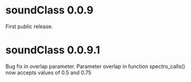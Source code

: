 # soundClass 0.0.9

First public release.

# soundClass 0.0.9.1

Bug fix in overlap parameter. Parameter overlap in function spectro_calls() now
accepts values of 0.5 and 0.75
 
